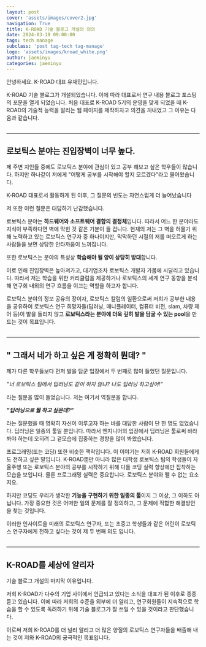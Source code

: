 ```yaml
---
layout: post
cover: 'assets/images/cover2.jpg'
navigation: True
title: K-ROAD 기술 블로그 개설의 의의
date: 2024-03-19 09:00:00
tags: tech manage
subclass: 'post tag-tech tag-manage'
logo: 'assets/images/kroad_white.png'
author: jaeminyu
categories: jaeminyu
---
```




안녕하세요. K-ROAD 대표 유재민입니다.

K-ROAD 기술 블로그가 개설되었습니다. 이에 따라 대표로서 연구 내용 블로그 포스팅의 포문을 열게 되었습니다.
처음 대표로 K-ROAD 5기의 운영을 맞게 되었을 때 K-ROAD의 기술적 능력을 알리는 웹 페이지를 제작하자고 의견을 꺼내었고 그 이유는 다음과 같습니다.
<br/><br/>
<hr/>

## 로보틱스 분야는 진입장벽이 너무 높다.
제 주변 지인들 중에도 로보틱스 분야에 관심이 있고 공부 해보고 싶은 학우들이 많습니다. 하지만 하나같이 저에게 "어떻게 공부를 시작해야 할지 모르겠다"라고 물어왔습니다.

K-ROAD 대표로서 활동하게 된 이후, 그 질문의 빈도는 자연스럽게 더 늘어났습니다

저 또한 이런 질문은 대답하기 난감했습니다.

로보틱스 분야는 **하드웨어와 소프트웨어 결합의 결정체**입니다. 따라서 어느 한 분야라도 지식이 부족하다면 벽에 막힌 것 같은 기분이 들 겁니다. 현재의 저는 그 벽을 허물기 위해 노력하고 있는 로보틱스 연구자 중 하나이지만, 막막하던 시절의 저를 떠오르게 하는 사람들을 보면 상당한 안타까움이 느껴집니다.

또한 로보틱스는 분야의 특성상 **학습해야 될 양이 상당히 방대**합니다.

이로 인해 진입장벽은 높아져가고, 대기업조차 로보틱스 개발자 가뭄에 시달리고 있습니다.
따라서 저는 학습을 위한 커리큘럼을 제공하거나 로보틱스의 세계 연구 동향을 분석해 연구회 내외의 연구 흐름을 이끄는 역할을 하고자 합니다.

로보틱스 분야의 정보 공유의 장이자, 로보틱스 칼럼의 일환으로써 저희가 공부한 내용을 공유하여 로보틱스 연구 희망자들(딥러닝, 매니퓰레이터, 컴퓨터 비전, slam, 차량 제어 등)이 발을 돌리지 않고 **로보틱스라는 분야에 더욱 깊히 발을 담굴 수 있는 pool**을 만드는 것이 목표입니다.
<br/><br/>
<hr/>

## " 그래서 네가 하고 싶은 게 정확히 뭔데? "

제가 다른 학우들보다 먼저 발을 담군 입장에서 두 번째로 많이 들었던 질문입니다.

*”너 로보틱스 팀에서 딥러닝도 같이 하지 않냐? 나도 딥러닝 하고싶어!”*

라는 질문을 많이 들었습니다. 저는 여기서 역질문을 합니다.

***”딥러닝으로 뭘 하고 싶은데?”***

라는 질문했을 때 명확히 자신이 이루고자 하는 바를 대답한 사람이 단 한 명도 없었습니다. 딥러닝은 일종의 툴일 뿐입니다. 따라서 엔지니어의 입장에서 딥러닝은 툴로써 바라봐야 하는데 오히려 그 겉모습에 집중하는 경향을 많이 봐왔습니다.

프로그래밍(또는 코딩) 또한 비슷한 맥락입니다. 이 이야기는 저희 K-ROAD 회원들에게도 전하고 싶은 말입니다. 
K-ROAD뿐만 아니라 많은 대학생 로보틱스 팀의 학생들이 자율주행 또는 로보틱스 분야의 공부를 시작하기 위해 다들 코딩 실력 향상에만 집착하는 모습을 보입니다. 물론 프로그래밍 실력은 중요합니다. 로보틱스 분야와 뗄 수 없는 요소지요.

하지만 코딩도 우리가 생각한 **기능을 구현하기 위한 일종의 툴**이지 그 이상, 그 이하도 아닙니다. 가장 중요한 것은 어떠한 일의 문제를 잘 정의하고, 그 문제에 적합한 해결방안을 찾는 것입니다.

이러한 인사이트을 미래의 로보틱스 연구자, 또는 초중고 학생들과 같은 어린이 로보틱스 연구자에게 전하고 싶다는 것이 제 두 번째 의도 입니다.
<br/><br/>
<hr/>

## K-ROAD를 세상에 알리자

기술 블로그 개설의 마지막 이유입니다.

저희 K-ROAD가 다수의 기업 사이에서 언급되고 있다는 소식을 대표가 된 이후로 종종 듣고 있습니다. 이에 따라 저희의 수준을 외부에 더 알리고, 연구회원들이 지속적으로 학습을 할 수 있도록 독려하기 위해 기술 블로그가 잘 쓰일 수 있을 것이라고 판단했습니다.

이로써 저희 K-ROAD를 더 널리 알리고 더 많은 양질의 로보틱스 연구자들을 배출해 내는 것이 저와 K-ROAD의 궁극적인 목표입니다.
